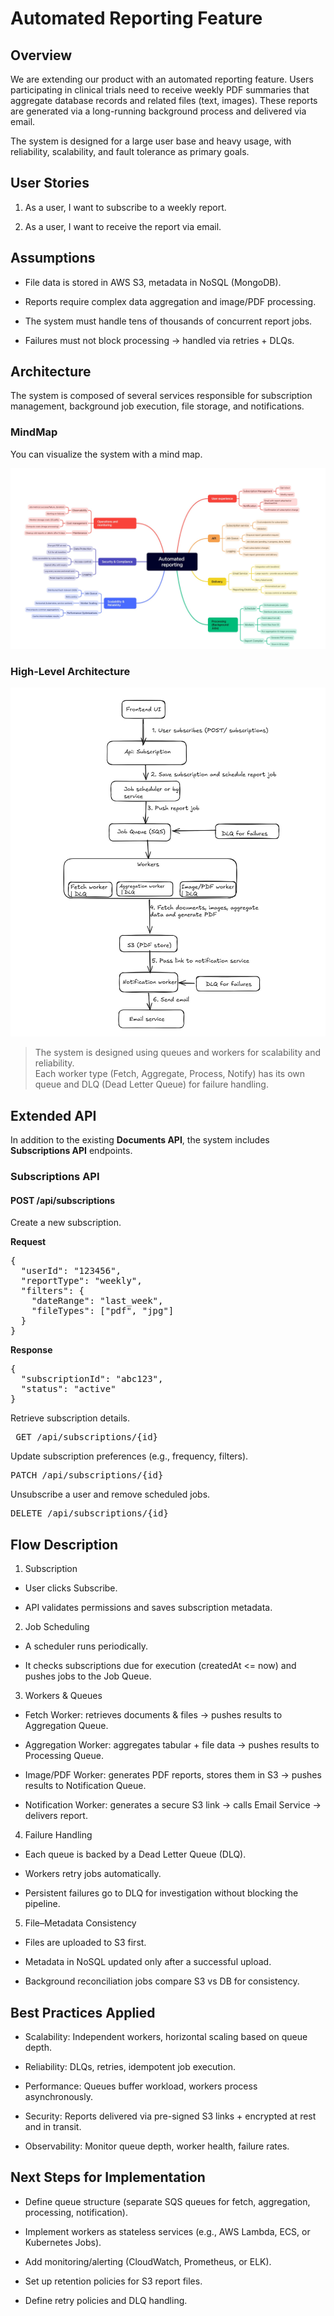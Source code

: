 # Automated Reporting Feature
## Overview

We are extending our product with an automated reporting feature. Users participating in clinical trials need to receive weekly PDF summaries that aggregate database records and related files (text, images). These reports are generated via a long-running background process and delivered via email.

The system is designed for a large user base and heavy usage, with reliability, scalability, and fault tolerance as primary goals.

## User Stories

 1. As a user, I want to subscribe to a weekly report.

 2. As a user, I want to receive the report via email.

## Assumptions

 - File data is stored in AWS S3, metadata in NoSQL (MongoDB).

 - Reports require complex data aggregation and image/PDF processing.

 - The system must handle tens of thousands of concurrent report jobs.

 - Failures must not block processing → handled via retries + DLQs.

## Architecture

The system is composed of several services responsible for subscription management, background job execution, file storage, and notifications.

### MindMap

You can visualize the system with a mind map.

![Mind map](./Automated%20Reporting%20mind%20map.jpg)

### High-Level Architecture

![High level architecture](./High%20Level%20architecture%20diagram.jpg)

> The system is designed using queues and workers for scalability and reliability.  
> Each worker type (Fetch, Aggregate, Process, Notify) has its own queue and DLQ (Dead Letter Queue) for failure handling.  


## Extended API

In addition to the existing **Documents API**, the system includes **Subscriptions API** endpoints.  

### Subscriptions API

#### POST /api/subscriptions
Create a new subscription.  

**Request**
<pre>{
  "userId": "123456",
  "reportType": "weekly",
  "filters": {
    "dateRange": "last_week",
    "fileTypes": ["pdf", "jpg"]
  }
}
</pre>
**Response**
<pre>{
  "subscriptionId": "abc123",
  "status": "active"
}
</pre>

Retrieve subscription details.
<pre> GET /api/subscriptions/{id} </pre>
Update subscription preferences (e.g., frequency, filters).
<pre>PATCH /api/subscriptions/{id}</pre>
Unsubscribe a user and remove scheduled jobs.
<pre>DELETE /api/subscriptions/{id}</pre>

## Flow Description

1. Subscription

  - User clicks Subscribe.

  - API validates permissions and saves subscription metadata.

2. Job Scheduling

  - A scheduler runs periodically.

  - It checks subscriptions due for execution (createdAt <= now) and pushes jobs to the Job Queue.

3. Workers & Queues

  - Fetch Worker: retrieves documents & files → pushes results to Aggregation Queue.

  - Aggregation Worker: aggregates tabular + file data → pushes results to Processing Queue.

  - Image/PDF Worker: generates PDF reports, stores them in S3 → pushes results to Notification Queue.

  - Notification Worker: generates a secure S3 link → calls Email Service → delivers report.

4. Failure Handling

  - Each queue is backed by a Dead Letter Queue (DLQ).

  - Workers retry jobs automatically.

  - Persistent failures go to DLQ for investigation without blocking the pipeline.

5. File–Metadata Consistency

  - Files are uploaded to S3 first.

  - Metadata in NoSQL updated only after a successful upload.

  - Background reconciliation jobs compare S3 vs DB for consistency.

## Best Practices Applied

 - Scalability: Independent workers, horizontal scaling based on queue depth.

 - Reliability: DLQs, retries, idempotent job execution.

 - Performance: Queues buffer workload, workers process asynchronously.

 - Security: Reports delivered via pre-signed S3 links + encrypted at rest and in transit.

 - Observability: Monitor queue depth, worker health, failure rates.

## Next Steps for Implementation

 - Define queue structure (separate SQS queues for fetch, aggregation, processing, notification).

 - Implement workers as stateless services (e.g., AWS Lambda, ECS, or Kubernetes Jobs).

 - Add monitoring/alerting (CloudWatch, Prometheus, or ELK).

 - Set up retention policies for S3 report files.

 - Define retry policies and DLQ handling.
